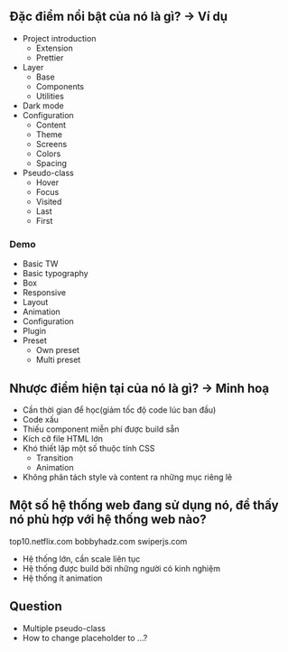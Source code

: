 ## Đặc điểm nổi bật của nó là gì? -> Ví dụ

- Project introduction
  - Extension
  - Prettier
- Layer
  - Base
  - Components
  - Utilities
- Dark mode
- Configuration
  - Content
  - Theme
  - Screens
  - Colors
  - Spacing
- Pseudo-class
  - Hover
  - Focus
  - Visited
  - Last
  - First

### Demo

- Basic TW
- Basic typography
- Box
- Responsive
- Layout
- Animation
- Configuration
- Plugin
- Preset
  - Own preset
  - Multi preset

## Nhược điểm hiện tại của nó là gì? -> Minh hoạ

- Cần thời gian để học(giảm tốc độ code lúc ban đầu)
- Code xấu
- Thiếu component miễn phí được build sẵn
- Kích cỡ file HTML lớn
- Khó thiết lập một số thuộc tính CSS
  - Transition
  - Animation
- Không phân tách style và content ra những mục riêng lẽ

## Một số hệ thống web đang sử dụng nó, để thấy nó phù hợp với hệ thống web nào?

top10.netflix.com
bobbyhadz.com
swiperjs.com

- Hệ thống lớn, cần scale liên tục
- Hệ thống được build bởi những người có kinh nghiệm
- Hệ thống ít animation

## Question

- Multiple pseudo-class
- How to change placeholder to ...?
